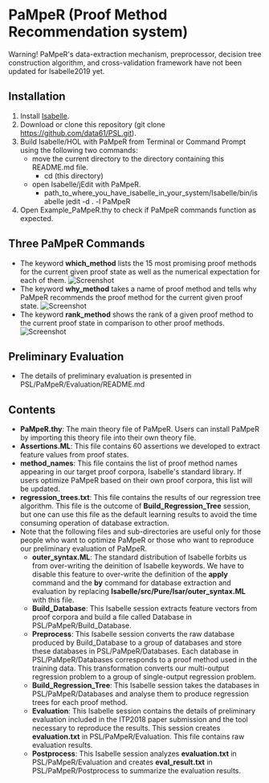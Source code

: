# PaMpeR (Proof Method Recommendation system)

Warning!
PaMpeR's data-extraction mechanism, preprocessor, decision tree construction algorithm, and
cross-validation framework have not been updated for Isabelle2019 yet.

## Installation
1. Install [Isabelle](https://isabelle.in.tum.de/).
2. Download or clone this repository (git clone https://github.com/data61/PSL.git).
3. Build Isabelle/HOL with PaMpeR from Terminal or Command Prompt using the following two commands:
   - move the current directory to the directory containing this README.md file.
      - cd (this directory)
   - open Isabelle/jEdit with PaMpeR.
      - path_to_where_you_have_isabelle_in_your_system/Isabelle/bin/isabelle jedit -d . -l PaMpeR
3. Open Example_PaMpeR.thy to check if PaMpeR commands function as expected.
   
## Three PaMpeR Commands
- The keyword **which_method** lists the 15 most promising proof methods for the current given proof state as well as the numerical expectation for each of them.
![Screenshot](./image/which_method.png)
- The keyword **why_method** takes a name of proof method and tells why PaMpeR recommends the proof method for the current given proof state.
![Screenshot](./image/why_method.png)
- The keyword **rank_method** shows the rank of a given proof method to the current proof state in comparison to other proof methods.
![Screenshot](./image/rank_method.png)

## Preliminary Evaluation
- The details of preliminary evaluation is presented in PSL/PaMpeR/Evaluation/README.md

## Contents
- **PaMpeR.thy**: The main theory file of PaMpeR. Users can install PaMpeR by importing this theory file into their own theory file.
- **Assertions.ML**: This file contains 60 assertions we developed to extract feature values from proof states.
- **method_names**: This file contains the list of proof method names appearing in our target proof corpora, Isabelle's standard library. If users optimize PaMpeR based on their own proof corpora, this list will be updated.
- **regression_trees.txt**: This file contains the results of our regression tree algorithm. This file is the outcome of **Build_Regression_Tree** session, but one can use this file as the default learning results to avoid the time consuming operation of database extraction.
- Note that the following files and sub-directories are useful only for those people who want to optimize PaMpeR or those who want to reproduce our preliminary evaluation of PaMpeR.
   - **outer_syntax.ML**: The standard distribution of Isabelle forbits us from over-writing the deinition of Isabelle keywords. We have to disable this feature to over-write the definition of the **apply** command and the **by** command for database extraction and evaluation by replacing **Isabelle/src/Pure/Isar/outer_syntax.ML** with this file. 
   - **Build_Database**: This Isabelle session extracts feature vectors from proof corpora and build a file called Database in PSL/PaMpeR/Build_Database.
   - **Preprocess**: This Isabelle session converts the raw database produced by Build_Database to a group of databases and store these databases in PSL/PaMpeR/Databases. Each database in PSL/PaMpeR/Databases corresponds to a proof method used in the training data. This transformation converts our multi-output regression problem to a group of single-output regression problem.
   - **Build_Regression_Tree**: This Isabelle session takes the databases in PSL/PaMpeR/Databases and analyse them to produce regression trees for each proof method.
   - **Evaluation**: This Isabelle session contains the details of preliminary evaluation included in the ITP2018 paper submission and the tool necessary to reproduce the results. This session creates **evaluation.txt** in PSL/PaMpeR/Evaluation. This file contains raw evaluation results. 
   - **Postprocess**: This Isabelle session analyzes **evaluation.txt** in PSL/PaMpeR/Evaluation and creates **eval_result.txt**
in PSL/PaMpeR/Postprocess to summarize the evaluation results.
